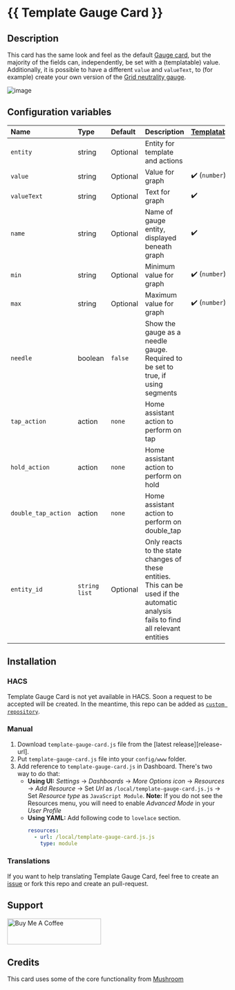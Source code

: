 # {{ Template Gauge Card }}

## Description

This card has the same look and feel as the default [Gauge card](https://www.home-assistant.io/dashboards/gauge/), but the majority of the fields can, independently, be set with a (templatable) value. Additionally, it is possible to have a different `value` and `valueText`, to (for example) create your own version of the [Grid neutrality gauge](https://www.home-assistant.io/dashboards/energy/#grid-neutrality-gauge).

![image](https://github.com/user-attachments/assets/ccefe63d-6cdc-448f-97a8-98b32e926ff0)

## Configuration variables

| Name                  | Type            | Default  | Description                                                          | [Templatable](https://www.home-assistant.io/docs/configuration/templating/) |
| :-------------------- | :-------------- | :------- | :----------------------------------------------------------------------------------------------------------------------------------|:--------------|
| `entity`              | string          | Optional | Entity for template and actions                                                                                                    |               |
| `value`               | string          | Optional | Value for graph                                                                                                                    | ✔️ (`number`) |
| `valueText`           | string          | Optional | Text for graph                                                                                                                     | ✔️            |
| `name`                | string          | Optional | Name of gauge entity, displayed beneath graph                                                                                      | ✔️            |
| `min`                 | string          | Optional | Minimum value for graph                                                                                                            | ✔️ (`number`) |
| `max`                 | string          | Optional | Maximum value for graph                                                                                                            | ✔️ (`number`) |
| `needle`              | boolean         | `false`  | Show the gauge as a needle gauge. Required to be set to true, if using segments                                                    |               |
| `tap_action`          | action          | `none`   | Home assistant action to perform on tap                                                                                            |               |
| `hold_action`         | action          | `none`   | Home assistant action to perform on hold                                                                                           |               |
| `double_tap_action`   | action          | `none`   | Home assistant action to perform on double_tap                                                                                     |               |
| `entity_id`           | `string` `list` | Optional | Only reacts to the state changes of these entities. This can be used if the automatic analysis fails to find all relevant entities |               |

## Installation

### HACS

Template Gauge Card is not yet available in HACS. Soon a request to be accepted will be created.  In the meantime, this repo can be added as [`custom repository`](https://www.hacs.xyz/docs/faq/custom_repositories/).


### Manual

1. Download `template-gauge-card.js` file from the [latest release][release-url].
2. Put `template-gauge-card.js` file into your `config/www` folder.
3. Add reference to `template-gauge-card.js` in Dashboard. There's two way to do that:
   - **Using UI:** _Settings_ → _Dashboards_ → _More Options icon_ → _Resources_ → _Add Resource_ → Set _Url_ as `/local/template-gauge-card.js.js` → Set _Resource type_ as `JavaScript Module`.
     **Note:** If you do not see the Resources menu, you will need to enable _Advanced Mode_ in your _User Profile_
   - **Using YAML:** Add following code to `lovelace` section.
     ```yaml
     resources:
       - url: /local/template-gauge-card.js.js
         type: module
     ```

### Translations

If you want to help translating Template Gauge Card, feel free to create an [issue](https://github.com/benjamin-dcs/template-gauge-card/issues) or fork this repo and create an pull-request.


## Support
<a href="https://www.buymeacoffee.com/benjamindcs" target="_blank"><img src="https://cdn.buymeacoffee.com/buttons/v2/default-yellow.png" alt="Buy Me A Coffee" style="height: 60px !important;width: 217px !important;" ></a>


## Credits

This card uses some of the core functionality from [Mushroom](https://github.com/piitaya/lovelace-mushroom/)

